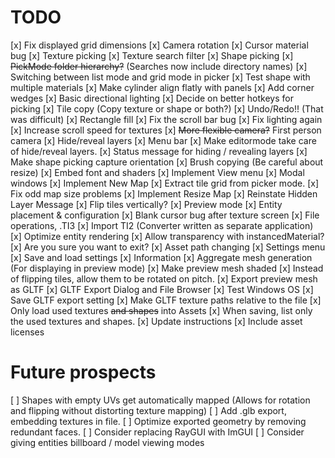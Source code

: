 # TODO
[x] Fix displayed grid dimensions
[x] Camera rotation
[x] Cursor material bug
[x] Texture picking
[x] Texture search filter
[x] Shape picking
[x] ~~PickMode folder hierarchy?~~ (Searches now include directory names)
[x] Switching between list mode and grid mode in picker
[x] Test shape with multiple materials
[x] Make cylinder align flatly with panels
[x] Add corner wedges
[x] Basic directional lighting
[x] Decide on better hotkeys for picking
[x] Tile copy (Copy texture or shape or both?)
[x] Undo/Redo!! (That was difficult)
[x] Rectangle fill
[x] Fix the scroll bar bug
[x] Fix lighting again
[x] Increase scroll speed for textures
[x] ~~More flexible camera?~~ First person camera
[x] Hide/reveal layers
[x] Menu bar
[x] Make editormode take care of hide/reveal layers.
[x] Status message for hiding / revealing layers
[x] Make shape picking capture orientation
[x] Brush copying (Be careful about resize)
[x] Embed font and shaders
[x] Implement View menu
[x] Modal windows
[x] Implement New Map
[x] Extract tile grid from picker mode.
[x] Fix odd map size problems
[x] Implement Resize Map
[x] Reinstate Hidden Layer Message
[x] Flip tiles vertically?
[x] Preview mode
[x] Entity placement & configuration
[x] Blank cursor bug after texture screen
[x] File operations, .TI3
[x] Import TI2 (Converter written as separate application)
[x] Optimize entity rendering
[x] Allow transparency with instancedMaterial?
[x] Are you sure you want to exit?
[x] Asset path changing
[x] Settings menu
[x] Save and load settings
[x] Information
[x] Aggregate mesh generation (For displaying in preview mode)
[x] Make preview mesh shaded
[x] Instead of flipping tiles, allow them to be rotated on pitch.
[x] Export preview mesh as GLTF
[x] GLTF Export Dialog and File Browser
[x] Test Windows OS
[x] Save GLTF export setting
[x] Make GLTF texture paths relative to the file
[x] Only load used textures ~~and shapes~~ into Assets
[x] When saving, list only the used textures and shapes.
[x] Update instructions
[x] Include asset licenses
# Future prospects
[ ] Shapes with empty UVs get automatically mapped (Allows for rotation and flipping without distorting texture mapping)
[ ] Add .glb export, embedding textures in file.
[ ] Optimize exported geometry by removing redundant faces.
[ ] Consider replacing RayGUI with ImGUI
[ ] Consider giving entities billboard / model viewing modes
